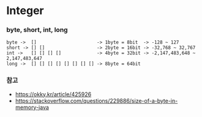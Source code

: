 # Integer

### byte, short, int, long

```
byte ->  []                      -> 1byte = 8bit  -> -128 ~ 127
short -> [] []                   -> 2byte = 16bit -> -32,768 ~ 32,767
int ->   [] [] [] []             -> 4byte = 32bit -> -2,147,483,648 ~ 2,147,483,647
long ->  [] [] [] [] [] [] [] [] -> 8byte = 64bit
```

### 참고
* https://okky.kr/article/425926
* https://stackoverflow.com/questions/229886/size-of-a-byte-in-memory-java

